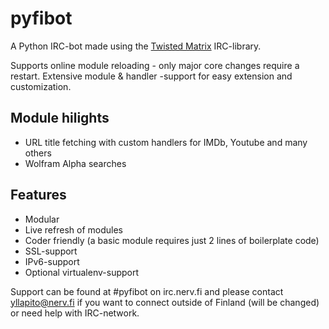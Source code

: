 pyfibot
=======

A Python IRC-bot made using the <a href="http://twistedmatrix.com/trac/">Twisted Matrix</a> IRC-library.

Supports online module reloading - only major core changes require a restart. Extensive module & handler -support for easy extension and customization.

Module hilights
---------------

 - URL title fetching with custom handlers for IMDb, Youtube and many others
 - Wolfram Alpha searches

Features
--------
 - Modular
 - Live refresh of modules
 - Coder friendly (a basic module requires just 2 lines of boilerplate code)
 - SSL-support
 - IPv6-support
 - Optional virtualenv-support

Support can be found at #pyfibot on irc.nerv.fi and please contact yllapito@nerv.fi if you want to connect outside of Finland (will be changed) or need help with IRC-network.
